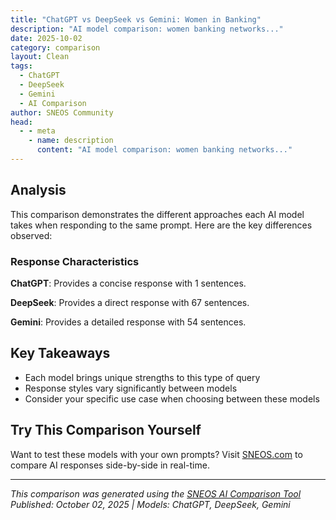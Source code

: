 ```yaml
---
title: "ChatGPT vs DeepSeek vs Gemini: Women in Banking"
description: "AI model comparison: women banking networks..."
date: 2025-10-02
category: comparison
layout: Clean
tags:
  - ChatGPT
  - DeepSeek
  - Gemini
  - AI Comparison
author: SNEOS Community
head:
  - - meta
    - name: description
      content: "AI model comparison: women banking networks..."
---
```


<ChatComparison
  title="ChatGPT vs DeepSeek vs Gemini: Women in Banking"
  prompt="women banking networks"
  :responses='{
    "ChatGPT": "Error calling OpenAI API.",
    "DeepSeek": "Of course. \u0022Women banking networks\u0022 can refer to two distinct but interconnected concepts:\n\n1.  **Internal Networks:** Professional networks *within* banks and financial institutions designed to support female employees.\n2.  **External Networks:** Organizations and platforms that provide banking, funding, and networking services *for* women entrepreneurs and business owners.\n\nHere\u2019s a comprehensive breakdown of both.\n\n---\n\n### 1. Internal Women\u0027s Networks in Banking\n\nThese are Employee Resource Groups (ERGs) or affinity groups found within most major banks. Their primary goals are:\n\n*   **Career Development:** Offering mentorship, sponsorship, and leadership training.\n*   **Networking:** Creating connections across different departments and seniority levels.\n*   **Recruitment \u0026 Retention:** Helping to attract and keep female talent.\n*   **Advocacy:** Pushing for policies that support gender equality, such as equitable pay and flexible work arrangements.\n*   **Business Development:** Sometimes advising the bank on how to better serve its female clients.\n\n**Examples of Major Bank Internal Networks:**\n\n*   **Goldman Sachs:** Women\u0027s Network\n*   **J.P. Morgan Chase:** Women on the Move\n*   **Bank of America:** Global Women\u0027s Executive Council and local women\u0027s networks.\n*   **Citi:** Women\u0027s Affinity Network\n*   **Morgan Stanley:** Women\u0027s Business Alliance\n*   **HSBC:** Balance (their global gender network)\n\nThese internal networks have been crucial in pushing for more women in senior leadership roles (e.g., Managing Director, C-Suite) in a traditionally male-dominated industry.\n\n---\n\n### 2. External Networks for Women Entrepreneurs and Professionals\n\nThis is a rapidly growing area focused on closing the funding gap for women-led businesses. These networks provide access to capital, education, and community.\n\n#### **A. Networking \u0026 Professional Organizations**\n\nThese organizations connect women for support, mentorship, and business opportunities.\n\n*   **Financial Women\u0027s Association (FWA):** A premier organization in New York for women in finance and related fields.\n*   **Women in Banking and Finance (WIBF):** A UK-based organization promoting gender diversity.\n*   **Ellevate Network:** A global community for professional women with local chapters and online networking.\n*   **Lean In Circles:** Small peer groups, often formed within industries, for mutual support.\n\n#### **B. Funding \u0026 Capital Access Networks**\n\nThese are critical, as women-led startups receive a disproportionately small percentage of venture capital.\n\n*   **Female-Founded Venture Capital Firms:**\n    *   **All Raise:** A non-profit with a mission to accelerate the success of women and non-binary founders and funders in tech.\n    *   **Forerunner Ventures:** Known for investing in consumer-centric businesses, many of which are founded by women.\n    *   **Halogen Ventures:** Focuses on early-stage consumer technology companies founded by women.\n    *   **The Helm:** An investment collective and fund that exclusively backs women-led, visionary companies.\n\n*   **Angel Investor Networks:**\n    *   **Golden Seeds:** One of the largest and most active angel networks in the U.S. focused on women-led businesses.\n    *   **Broadway Angels:** A group of top women investors in the technology sector.\n    *   **37 Angels:** An angel network that educates and empowers women to become angel investors.\n\n*   **Crowdfunding Platforms:**\n    *   **iFundWomen:** A crowdfunding platform specifically for women-led startups, also providing coaching and grants.\n    *   **Kiva:** A micro-lending platform where women entrepreneurs can raise 0% interest loans.\n\n#### **C. Banking Products \u0026 Initiatives for Women**\n\nMany traditional banks have launched specific programs to serve the women\u0027s market, recognizing its economic power.\n\n*   **Bank of America\u0027s \u0022Access to Capital\u0022 Program for Women:** Connects women business owners to lenders and educational resources.\n*   **J.P. Morgan\u0027s \u0022Women in Business\u0022 Program:** Offers specialized content, tools, and networking events.\n*   **Specific \u0022Women in Business\u0022 Loans:** Some regional banks and credit unions offer loans with tailored terms or support for women-owned businesses.\n\n---\n\n### The Importance and Impact\n\nThe rise of these networks addresses several key challenges:\n\n1.  **The Funding Gap:** In 2023, female founders received only about **2% of all venture capital funding** in the U.S. These networks are a direct response to this imbalance.\n2.  **The Network Gap:** Women have historically been excluded from informal \u0022old boys\u0027 networks\u0022 where deals and career opportunities are often found.\n3.  **The Mentorship Gap:** Seeing successful women in senior roles provides crucial role models and sponsors for the next generation.\n4.  **Economic Empowerment:** Supporting women-led businesses isn\u0027t just about equality; it\u0027s smart economics. These businesses contribute significantly to job creation and GDP growth.\n\n### How to Get Involved\n\n*   **If you work in banking:** Seek out your company\u0027s internal women\u0027s network. Join events and consider finding a mentor.\n*   **If you are an entrepreneur:**\n    *   Look for local chapters of national organizations like **Ellevate** or **NAWBO (National Association of Women Business Owners)**.\n    *   If seeking funding, research the angel networks and VC firms listed above. Prepare your pitch and network aggressively within these communities.\n    *   Utilize platforms like **iFundWomen** to start building a track record.\n*   **If you are an investor:** Consider joining an angel network like **Golden Seeds** to direct capital towards high-potential, women-led companies.\n\nIn conclusion, \u0022women banking networks\u0022 are powerful ecosystems that are breaking down barriers from the inside of corporate finance to the outside world of entrepreneurship, creating a more inclusive and prosperous economy for everyone.",
    "Gemini": "Women\u0027s banking networks are groups or organizations designed to support women in the banking and finance industry. They aim to address challenges women face in a traditionally male-dominated field, promote career advancement, and foster a more inclusive and equitable workplace.\n\nHere\u0027s a breakdown of key aspects of women\u0027s banking networks:\n\n**Goals and Objectives:**\n\n*   **Career Development:** Providing mentorship, training, and networking opportunities to help women advance in their careers.\n*   **Leadership Development:** Cultivating leadership skills and preparing women for senior management roles.\n*   **Networking:** Creating spaces for women to connect with peers, mentors, and industry leaders.\n*   **Advocacy:** Promoting policies and practices that support gender equality and inclusion in the workplace.\n*   **Mentorship:** Connecting experienced professionals with women seeking guidance and support.\n*   **Sponsorship:** Actively advocating for women\u0027s career advancement within the organization.\n*   **Recruitment and Retention:** Attracting and retaining talented women in the banking industry.\n*   **Education and Awareness:** Raising awareness of gender-related issues and promoting diversity and inclusion initiatives.\n*   **Community Building:** Fostering a sense of community and belonging among women in the industry.\n*   **Business Development:** Facilitating business connections and opportunities for women.\n\n**Types of Networks:**\n\n*   **Internal Networks:** Established within a specific bank or financial institution.\n*   **External Networks:** Industry-wide organizations that bring together women from different companies.\n*   **Regional Networks:** Focused on a specific geographic area.\n*   **Professional Associations:** Focused on specific areas of expertise within banking and finance.\n*   **Online Communities:** Virtual platforms for networking, discussion, and resource sharing.\n\n**Activities and Initiatives:**\n\n*   **Networking Events:** Conferences, workshops, and social gatherings.\n*   **Mentoring Programs:** Pairing experienced professionals with women seeking guidance.\n*   **Training and Development Programs:** Workshops on leadership, communication, and other key skills.\n*   **Speaker Series:** Featuring prominent women in the industry.\n*   **Panel Discussions:** Addressing relevant topics and issues.\n*   **Advocacy Campaigns:** Promoting policies and practices that support gender equality.\n*   **Community Outreach:** Supporting women in the broader community.\n*   **Scholarships and Grants:** Providing financial assistance for education and professional development.\n*   **Research and Publications:** Sharing data and insights on women in banking.\n\n**Benefits for Women:**\n\n*   **Career Advancement:** Opportunities for professional growth and development.\n*   **Increased Confidence:** Building confidence and self-esteem.\n*   **Networking Opportunities:** Connecting with peers, mentors, and industry leaders.\n*   **Mentorship and Guidance:** Receiving support and advice from experienced professionals.\n*   **Skill Development:** Learning new skills and enhancing existing ones.\n*   **Increased Visibility:** Gaining recognition within the organization and the industry.\n*   **Sense of Community:** Feeling connected and supported.\n*   **Access to Resources:** Accessing valuable information and resources.\n\n**Benefits for Banks and Financial Institutions:**\n\n*   **Attracting and Retaining Talent:** Creating a more attractive and inclusive workplace for women.\n*   **Improved Employee Engagement:** Boosting employee morale and loyalty.\n*   **Increased Innovation:** Fostering a more diverse and creative workforce.\n*   **Enhanced Reputation:** Strengthening the bank\u0027s reputation as a socially responsible organization.\n*   **Better Business Performance:** Improving business outcomes through diversity and inclusion.\n*   **Improved Understanding of Female Customers:** Gaining insights into the needs and preferences of female customers.\n*   **Stronger Corporate Social Responsibility (CSR):** Demonstrating a commitment to diversity and inclusion.\n\n**Examples of Women\u0027s Banking Networks and Organizations:**\n\n*   **Financial Women\u0027s Association (FWA):** A global organization dedicated to accelerating the leadership of women in financial services.\n*   **Women in Banking and Finance (WIBF):** A UK-based organization that supports women in the banking and finance industry.\n*   **Ellevate Network:** A global professional women\u0027s network.\n*   Many major banks have their own internal women\u0027s networks.\n\n**Challenges and Considerations:**\n\n*   **Engagement:** Getting women actively involved in the network.\n*   **Leadership Support:** Ensuring that senior management supports the network and its initiatives.\n*   **Resource Allocation:** Securing adequate funding and resources for the network.\n*   **Measuring Impact:** Tracking the network\u0027s impact on women\u0027s career advancement and the organization\u0027s overall performance.\n*   **Intersectionality:** Addressing the unique challenges faced by women from diverse backgrounds.\n*   **Inclusivity:** Ensuring that the network is inclusive of all women, regardless of their background or experience.\n*   **Avoiding Tokenism:** Ensuring that women are genuinely empowered and not just used for optics.\n\n**In conclusion, women\u0027s banking networks play a vital role in promoting gender equality and inclusion in the banking and finance industry. They provide valuable support, resources, and opportunities for women to advance in their careers and contribute to the success of their organizations.**\n"
  }'
  published-date="14:20"
/>

## Analysis

This comparison demonstrates the different approaches each AI model takes when responding to the same prompt. Here are the key differences observed:

### Response Characteristics

**ChatGPT**: Provides a concise response with 1 sentences. 

**DeepSeek**: Provides a direct response with 67 sentences. 

**Gemini**: Provides a detailed response with 54 sentences. 

## Key Takeaways

- Each model brings unique strengths to this type of query
- Response styles vary significantly between models
- Consider your specific use case when choosing between these models

## Try This Comparison Yourself

Want to test these models with your own prompts? Visit [SNEOS.com](https://sneos.com) to compare AI responses side-by-side in real-time.

---

*This comparison was generated using the [SNEOS AI Comparison Tool](https://sneos.com)*
*Published: October 02, 2025 | Models: ChatGPT, DeepSeek, Gemini*
